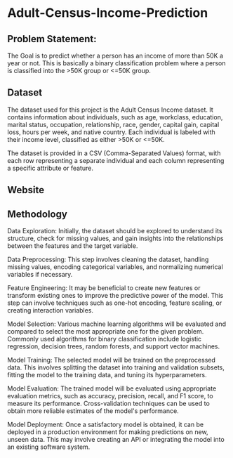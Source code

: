 # Adult-Census-Income-Prediction

## Problem Statement:
The Goal is to predict whether a person has an income of more than 50K a year or not.
This is basically a binary classification problem where a person is classified into the >50K group or <=50K group.

## Dataset
The dataset used for this project is the Adult Census Income dataset. It contains information about individuals, such as age, workclass, education, marital status, occupation, relationship, race, gender, capital gain, capital loss, hours per week, and native country. Each individual is labeled with their income level, classified as either >50K or <=50K.

The dataset is provided in a CSV (Comma-Separated Values) format, with each row representing a separate individual and each column representing a specific attribute or feature.
## Website

## Methodology
Data Exploration: Initially, the dataset should be explored to understand its structure, check for missing values, and gain insights into the relationships between the features and the target variable.

Data Preprocessing: This step involves cleaning the dataset, handling missing values, encoding categorical variables, and normalizing numerical variables if necessary.

Feature Engineering: It may be beneficial to create new features or transform existing ones to improve the predictive power of the model. This step can involve techniques such as one-hot encoding, feature scaling, or creating interaction variables.

Model Selection: Various machine learning algorithms will be evaluated and compared to select the most appropriate one for the given problem. Commonly used algorithms for binary classification include logistic regression, decision trees, random forests, and support vector machines.

Model Training: The selected model will be trained on the preprocessed data. This involves splitting the dataset into training and validation subsets, fitting the model to the training data, and tuning its hyperparameters.

Model Evaluation: The trained model will be evaluated using appropriate evaluation metrics, such as accuracy, precision, recall, and F1 score, to measure its performance. Cross-validation techniques can be used to obtain more reliable estimates of the model's performance.

Model Deployment: Once a satisfactory model is obtained, it can be deployed in a production environment for making predictions on new, unseen data. This may involve creating an API or integrating the model into an existing software system.
